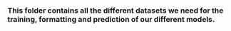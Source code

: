 ### This folder contains all the different datasets we need for the training, formatting and prediction of our different models. 
